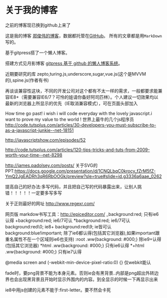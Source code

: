关于我的博客
====
之前的博客现已换到github上来了

这是我的博客 [郑俊伟的博客](http://blog.zhengjunwei.com/)，数据都托管在[GitHub](https://github.com/)。
所有的文章都是用`MarkDown`写的。

基于gitpress搭了一个懒人博客。

搭建方式见月影博客 [gitpress 基于 github 的懒人博客系统](http://blog.silverna.org/~posts/gitpress/2013-11-17-gitpress.org%20%E5%9F%BA%E4%BA%8Egithub%E7%9A%84%E6%87%92%E4%BA%BA%E5%8D%9A%E5%AE%A2%E7%B3%BB%E7%BB%9F.md)。



近期要研究的库
zepto,turing.js,underscore,sugar,vue.js(这个是MVVM的),spine.js(作者有书)

再谈谈兼容性这块，不同的开发公司对这个都有不太一样的需求，一般都要求能兼容IE8+（需要兼容IE6/7？可怜的娃请你备好阿司匹林）。个人建议一切效果均以最新的浏览器上所显示的优先（IE取消兼容模式），可在页面头部加入<meta http-equiv="X-UA-Compatible" content="IE=edge,chrome=1">


How time go past! i wish i will code everyday with the lovely javascript.i want to prove my value to the world !
世界上最牛的几个js程序员
http://code.tutsplus.com/articles/30-developers-you-must-subscribe-to-as-a-javascript-junkie--net-18151


http://javascriptshow.com/episodes/52


http://code.tutsplus.com/articles/120-tips-tricks-and-tuts-from-2009-worth-your-time--net-8298

http://james.padolsey.com/posts/
关于SVG的PPT:https://docs.google.com/presentation/d/1CNQLbqC0krocy_fZrM5fZ-YmQ2JgEADRh3qR6RbOOGk/preview?sle=true#slide=id.g3336a6aae_0262


提高自己的好办法:多写代码，并且把自己写的代码暴露出来，让别人挑错！！！！！一定要多写多写


关于正则最好的网址 http://www.regexr.com/


网页版 markdow书写工具：http://epiceditor.com/
_background:red;              只有ie6认得
+background:red;              ie6/7可认
*background:red;              ie6/7可认
background:red\0;             ie8+
background:red\9;             ie皆可认
background:blue!important;    除了ie6都认得(包括其它浏览器),如果important跟重名属性不在一个区域则ie6也支持)
:root .ww{background: #000;}  除ie9+认得(包括其它浏览器)
*html .ww{background: #000;}  只有ie6认得
*+html .ww{background: #000;} 只有ie7认得

@media screen and (-webkit-min-device-pixel-ratio:0) {}
仅webkit能认


fade时，要png背景不能为本身元素。否则ie会有黑背景..内部是png超出外转边界也会出现黑背景且开始时显示外围内的内容。到全显示的时候一下再显示出来

ie8中用js创建的元素不能于:first-letter。要不然会卡死
